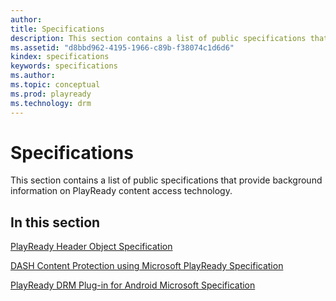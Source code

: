 ```yaml
---
author:
title: Specifications
description: This section contains a list of public specifications that provide background information on PlayReady content access technology.
ms.assetid: "d8bbd962-4195-1966-c89b-f38074c1d6d6"
kindex: specifications
keywords: specifications
ms.author:
ms.topic: conceptual
ms.prod: playready
ms.technology: drm
---
```



# Specifications


This section contains a list of public specifications that provide background information on PlayReady content access technology.

## In this section

[PlayReady Header Object Specification](playready-header-specification.md)

[DASH Content Protection using Microsoft PlayReady Specification](dashplayreadyspecification.md)

[PlayReady DRM Plug-in for Android Microsoft Specification](playreadydrmpluginforandroidspecification.md)
